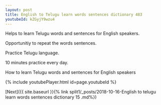 ```yaml
---
layout: post
title: English to Telugu learn words sentences dictionary 483 
youtubeId: kZGyjY9wzu4
---
```

 
 
Helps to learn Telugu words and sentences for English speakers.

Opportunitiy to repeat the words sentences. 

Practice Telugu language. 
 
10 minutes practice every day. 
 
How to learn Telugu words and sentences for English speakers 
 
{% include youtubePlayer.html id=page.youtubeId %}
 
 
[Next]({{ site.baseurl }}{% link  split1/_posts/2018-10-16-English to telugu learn words sentences dictionary 15 .md%})
 
